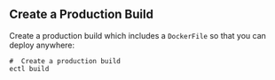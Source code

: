 ## Create a Production Build

Create a production build which includes a `DockerFile` so that you can deploy anywhere:

```shell
#  Create a production build
ectl build
```
